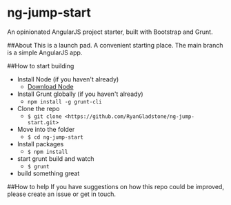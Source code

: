 ng-jump-start
=============

An opinionated AngularJS project starter, built with Bootstrap and Grunt.

##About
This is a launch pad. A convenient starting place. The main branch is a simple AngularJS app.

##How to start building

- Install Node (if you haven't already)
	- [Download Node](http://nodejs.org/download/)	
- Install Grunt globally (if you haven't already)
	- ```npm install -g grunt-cli```
- Clone the repo
	- ```$ git clone <https://github.com/RyanGladstone/ng-jump-start.git>```  
- Move into the folder
	- ```$ cd ng-jump-start```
- Install packages
	- ```$ npm install```
- start grunt build and watch
	- ```$ grunt```
- build something great


##How to help
If you have suggestions on how this repo could be improved, please create an issue or get in touch.
